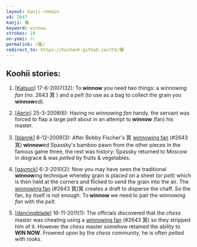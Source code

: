 ```yaml
---
layout: kanji-remain
v4: 2647
kanji: 簸
keyword: winnow
strokes: 19
on-yomi: ハ
permalink: /簸/
redirect_to: https://hochanh.github.io/rtk/簸
---
```


## Koohii stories: 

1) [<a href="http://kanji.koohii.com/profile/Katsuo">Katsuo</a>] 17-6-2007(32): To<strong> winnow</strong> you need two things: a <em>winnowing fan</em> (no. 2643 箕 ) and a <em>pelt</em> (to use as a bag to collect the grain you<strong> winnow</strong>ed).

2) [<a href="http://kanji.koohii.com/profile/Aerin">Aerin</a>] 25-3-2008(6): Having no <em>winnowing fan</em> handy, the servant was forced to flap a large <em>pelt</em> about in an attempt to<strong> winnow</strong> (fan) his master.

3) [<a href="http://kanji.koohii.com/profile/blannk">blannk</a>] 8-12-2009(3): After Bobby Fischer&#039;s 箕 <a href="../v4/2643.html">winnowing fan</a> (#2643 箕)<strong> winnow</strong>ed Spassky&#039;s bamboo pawn from the other pieces in the famous game three, the rest was history: Spassky returned to Moscow in disgrace &amp; was <em>pelted</em> by fruits &amp; vegetables.

4) [<a href="http://kanji.koohii.com/profile/gavmck">gavmck</a>] 6-3-2010(2): Now you may have seen the traditional<strong> winnow</strong>ing technique whereby grain is placed on a sheet (or <em>pelt</em>) which is then held at the corners and flicked to send the grain into the air. The <a href="../v4/2643.html">winnowing fan</a> (#2643 箕)箕 creates a draft to disperse the chaff. So the fan, by itself is not enough. To<strong> winnow</strong> we need to pair the <em>winnowing fan</em> with the <em>pelt</em>.

5) [<a href="http://kanji.koohii.com/profile/dancingblade">dancingblade</a>] 16-11-2011(1): The officials discovered that the <em>chess</em> master was cheating using a <a href="../v4/2643.html">winnowing fan</a> (#2643 箕) so they stripped him of it. However the <em>chess</em> master somehow retained the ability to <strong>WIN NOW</strong>. Frowned upon by the <em>chess</em> community, he is often <em>pelted</em> with <em>rooks</em>.

